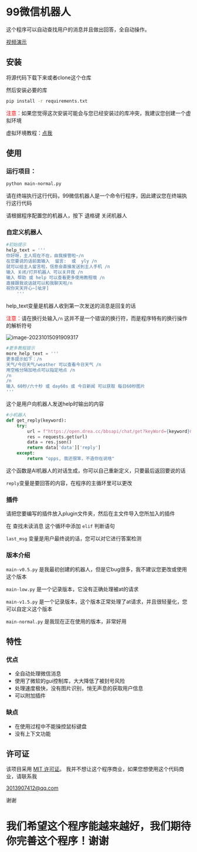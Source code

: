 # 99微信机器人

这个程序可以自动查找用户的消息并且做出回答，全自动操作。

[视频演示](https://www.bilibili.com/video/BV1zH4y1R73R/)

## 安装

将源代码下载下来或者clone这个仓库

然后安装必要的库

~~~bash
pip install -r requirements.txt
~~~

<span style="color: red;">注意：</span>如果您觉得这次安装可能会与您已经安装过的库冲突，我建议您创建一个虚拟环境 

虚拟环境教程：[点我](venv.md)

## 使用

### 运行项目：

~~~bash
python main-normal.py
~~~

请在终端执行这行代码，99微信机器人是一个命令行程序，因此建议您在终端执行这行代码

请根据程序配置您的机器人，按下 退格键 关闭机器人

### 自定义机器人

~~~python
#初始提示
help_text = ''' 
你好呀，主人现在不在，由我接管啦~/n
在您要说的话前面输入  留言:  或  yly /n
就可以给主人留言啦，信息会直接发送到主人手机 /n
输入 关闭/打开机器人 可以关开我 /n
输入 帮助 或 help 可以查看更多使用教程哦 /n
直接跟我说话就可以和我聊天啦/n
祝你天天开心~[呲牙]
    '''
~~~

help_text变量是机器人收到第一次发送的消息是回复的话

<span style="color: red;">注意：</span>请在换行处输入`/n` 这并不是一个错误的换行符，而是程序特有的换行操作的解析符号

![image-20231015091909317](E:\99之没事写的小程序\99微信机器人\05-github\content\image-20231015091909317.png)

~~~python
#更多教程提示
more_help_text = '''
更多提示如下：/n
天气/今日天气/weather 可以查看今日天气 /n
用空格分隔加地点可以指定地点 /n
/n
/n
输入 60秒/六十秒 或 day60s 或 今日新闻 可以获取 每日60秒图片
'''
~~~

这个是用户向机器人发送help时输出的内容

~~~python
#小机器人
def get_reply(keyword):
    try:
        url = f"https://open.drea.cc/bbsapi/chat/get?keyWord={keyword}&userName=type%3Dbbs"
        res = requests.get(url)
        data = res.json()
        return data['data']['reply']
    except:
        return "opps, 我还很笨，不造你在说啥"
~~~

这个函数是AI机器人的对话生成，你可以自己重新定义，只要最后返回要说的话

`reply`变量是要回答的内容，在程序的主循环里可以更改

### 插件

请把您要编写的插件放入plugin文件夹，然后在主文件导入您所加入的插件

在 查找未读消息 这个循环中添加 `elif` 判断语句 

`last_msg` 变量是用户最终说的话，您可以对它进行答案检测

### 版本介绍

`main-v0.5.py` 是我最初创建的机器人，但是它bug很多，我不建议您更改或使用这个版本

`main-low.py` 是一个记录版本，它没有正确处理被at的请求

`main-v1.5.py` 是一个记录版本，这个版本正常处理了at请求，并且很轻量化，您可以自定义这个版本

`main-normal.py` 是我现在正在使用的版本，非常好用

## 特性

### 优点

- 全自动处理微信消息
- 使用了微软的gui控制库，大大降低了被封号风险
- 处理速度极快，没有图片识别，悄无声息的获取用户信息
- 可以附加插件

### 缺点

- 在使用过程中不能操控鼠标键盘
- 没有上下文功能

## 许可证

该项目采用 [MIT 许可证](LICENSE)。 我并不想让这个程序商业，如果您想使用这个代码商业，请联系我

3013907412@qq.com

谢谢

# 我们希望这个程序能越来越好，我们期待你完善这个程序！谢谢
